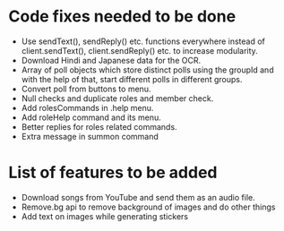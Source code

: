 # Code fixes needed to be done

- Use sendText(), sendReply() etc. functions everywhere instead of client.sendText(), client.sendReply() etc. to increase modularity.
- Download Hindi and Japanese data for the OCR.
- Array of poll objects which store distinct polls using the groupId and with the help of that, start different polls in different groups.
- Convert poll from buttons to menu.
- Null checks and duplicate roles and member check.
- Add rolesCommands in .help menu.
- Add roleHelp command and its menu.
- Better replies for roles related commands.
- Extra message in summon command

# List of features to be added

- Download songs from YouTube and send them as an audio file.
- Remove.bg api to remove background of images and do other things
- Add text on images while generating stickers
